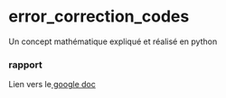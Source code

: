 # error_correction_codes
Un concept mathématique expliqué et réalisé en python

### rapport
Lien vers le[ google doc ](https://docs.google.com/document/d/1bof3NLdrxVB-iVBp45XdH7HV_kY0E8DOB7NYYrmhEKE/edit#heading=h.1eaw7fddvvte)

